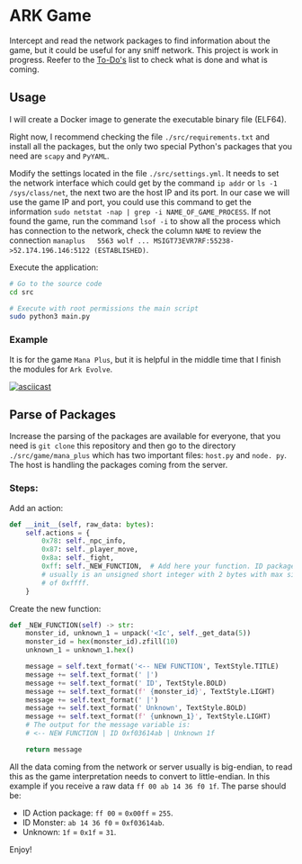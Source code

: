 # ARK Game

Intercept and read the network packages to find information about the game, but
it could be useful for any sniff network. This project is work in progress.
Reefer to the [To-Do's][todo] list to check what is done and what is coming.

## Usage

I will create a Docker image to generate the executable binary file (ELF64).

Right now, I recommend checking the file `./src/requirements.txt` and install
all the packages, but the only two special Python's packages that you need
are `scapy` and `PyYAML`.

Modify the settings located in the file `./src/settings.yml`. It needs to set
the network interface which could get by the command `ip addr` or
`ls -1 /sys/class/net`, the next two are the host IP and its port. In our case
we will use the game IP and port, you could use this command to get the
information `sudo netstat -nap | grep -i NAME_OF_GAME_PROCESS`. If not found
the game, run the command `lsof -i` to show all the process which has
connection to the network, check the column `NAME` to review the connection
`manaplus   5563 wolf ... MSIGT73EVR7RF:55238->52.174.196.146:5122
(ESTABLISHED)`.

Execute the application:

```bash
# Go to the source code
cd src

# Execute with root permissions the main script
sudo python3 main.py
```

### Example

It is for the game `Mana Plus`, but it is helpful in the middle time that I
finish the modules for `Ark Evolve`.

[![asciicast](https://asciinema.org/a/R0mxcmrpWHzX96NDJyc7kyTDB.svg)](https://asciinema.org/a/R0mxcmrpWHzX96NDJyc7kyTDB)

## Parse of Packages

Increase the parsing of the packages are available for everyone, that you need
is `git clone` this repository and then go to the directory
`./src/game/mana_plus` which has two important files: `host.py` and `node. py`.
The host is handling the packages coming from the server.

### Steps:

Add an action:

```python
def __init__(self, raw_data: bytes):
    self.actions = {
        0x78: self._npc_info,
        0x87: self._player_move,
        0x8a: self._fight,
        0xff: self._NEW_FUNCTION,  # Add here your function. ID package 
        # usually is an unsigned short integer with 2 bytes with max size
        # of 0xffff.
    }
```

Create the new function:

```python
def _NEW_FUNCTION(self) -> str:
    monster_id, unknown_1 = unpack('<Ic', self._get_data(5))
    monster_id = hex(monster_id).zfill(10)
    unknown_1 = unknown_1.hex()

    message = self.text_format('<-- NEW FUNCTION', TextStyle.TITLE)
    message += self.text_format(' |')
    message += self.text_format(' ID', TextStyle.BOLD)
    message += self.text_format(f' {monster_id}', TextStyle.LIGHT)
    message += self.text_format(' |')
    message += self.text_format(' Unknown', TextStyle.BOLD)
    message += self.text_format(f' {unknown_1}', TextStyle.LIGHT)
    # The output for the message variable is:
    # <-- NEW FUNCTION | ID 0xf03614ab | Unknown 1f

    return message
```

All the data coming from the network or server usually is big-endian, to read
this as the game interpretation needs to convert to little-endian. In this
example if you receive a raw data `ff 00 ab 14 36 f0 1f`. The parse should be:

- ID Action package: `ff 00` = `0x00ff` = `255`.
- ID Monster: `ab 14 36 f0` = `0xf03614ab`.
- Unknown: `1f` = `0x1f` = `31`.

Enjoy!


[todo]: ./TODO.md
